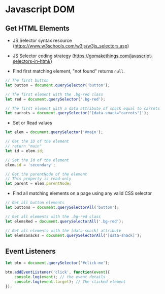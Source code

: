 # Javascript DOM

## Get HTML Elements

* JS Selector syntax resource (https://www.w3schools.com/w3js/w3js_selectors.asp)
* JS Selector coding strategy (https://gomakethings.com/javascript-selectors-in-html/)

* Find first matching element, "not found" returns `null`.

```javascript
// The first button
let button = document.querySelector('button');

// The first element with the .bg-red class
let red = document.querySelector('.bg-red');

// The first element with a data attribute of snack equal to carrots
let carrots = document.querySelector('[data-snack="carrots"]');
```

* Set or Read values

```javascript
let elem = document.querySelector('#main');

// Get the ID of the element
// return "main"
let id = elem.id;

// Set the Id of the element
elem.id = 'secondary';

// Get the parentNode of the element
// This property is read-only
let parent = elem.parentNode;
```

* Find all matching elements on a page using any valid CSS selector

```javascript
// Get all button elements
let buttons = document.querySelectorAll('button');

// Get all elements with the .bg-red class
let elemsRed = document.querySelectorAll('.bg-red');

// Get all elements with the [data-snack] attribute
let elemsSnacks = document.querySelectorAll('[data-snack]');
```

## Event Listeners

```javascript
let btn = document.querySelector('#click-me');

btn.addEventListener('click', function(event){
    console.log(event); // the event details
    console.log(event.target); // The clicked element
});
```

## 
